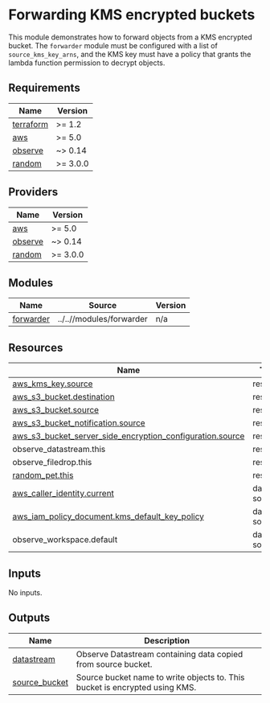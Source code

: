 # Forwarding KMS encrypted buckets

This module demonstrates how to forward objects from a KMS encrypted bucket. The
`forwarder` module must be configured with a list of `source_kms_key_arns`, and
the KMS key must have a policy that grants the lambda function permission to
decrypt objects.

<!-- BEGINNING OF PRE-COMMIT-TERRAFORM DOCS HOOK -->
## Requirements

| Name | Version |
|------|---------|
| <a name="requirement_terraform"></a> [terraform](#requirement\_terraform) | >= 1.2 |
| <a name="requirement_aws"></a> [aws](#requirement\_aws) | >= 5.0 |
| <a name="requirement_observe"></a> [observe](#requirement\_observe) | ~> 0.14 |
| <a name="requirement_random"></a> [random](#requirement\_random) | >= 3.0.0 |

## Providers

| Name | Version |
|------|---------|
| <a name="provider_aws"></a> [aws](#provider\_aws) | >= 5.0 |
| <a name="provider_observe"></a> [observe](#provider\_observe) | ~> 0.14 |
| <a name="provider_random"></a> [random](#provider\_random) | >= 3.0.0 |

## Modules

| Name | Source | Version |
|------|--------|---------|
| <a name="module_forwarder"></a> [forwarder](#module\_forwarder) | ../..//modules/forwarder | n/a |

## Resources

| Name | Type |
|------|------|
| [aws_kms_key.source](https://registry.terraform.io/providers/hashicorp/aws/latest/docs/resources/kms_key) | resource |
| [aws_s3_bucket.destination](https://registry.terraform.io/providers/hashicorp/aws/latest/docs/resources/s3_bucket) | resource |
| [aws_s3_bucket.source](https://registry.terraform.io/providers/hashicorp/aws/latest/docs/resources/s3_bucket) | resource |
| [aws_s3_bucket_notification.source](https://registry.terraform.io/providers/hashicorp/aws/latest/docs/resources/s3_bucket_notification) | resource |
| [aws_s3_bucket_server_side_encryption_configuration.source](https://registry.terraform.io/providers/hashicorp/aws/latest/docs/resources/s3_bucket_server_side_encryption_configuration) | resource |
| observe_datastream.this | resource |
| observe_filedrop.this | resource |
| [random_pet.this](https://registry.terraform.io/providers/hashicorp/random/latest/docs/resources/pet) | resource |
| [aws_caller_identity.current](https://registry.terraform.io/providers/hashicorp/aws/latest/docs/data-sources/caller_identity) | data source |
| [aws_iam_policy_document.kms_default_key_policy](https://registry.terraform.io/providers/hashicorp/aws/latest/docs/data-sources/iam_policy_document) | data source |
| observe_workspace.default | data source |

## Inputs

No inputs.

## Outputs

| Name | Description |
|------|-------------|
| <a name="output_datastream"></a> [datastream](#output\_datastream) | Observe Datastream containing data copied from source bucket. |
| <a name="output_source_bucket"></a> [source\_bucket](#output\_source\_bucket) | Source bucket name to write objects to. This bucket is encrypted using KMS. |
<!-- END OF PRE-COMMIT-TERRAFORM DOCS HOOK -->
